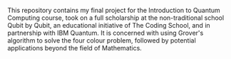This repository contains my final project for the Introduction to Quantum Computing course, took on a full scholarship at the non-traditional school Qubit by Qubit, an educational initiative of The Coding School, and in partnership with IBM Quantum. It is concerned with using Grover's algorithm to solve the four colour problem, followed by potential applications beyond the field of Mathematics.
